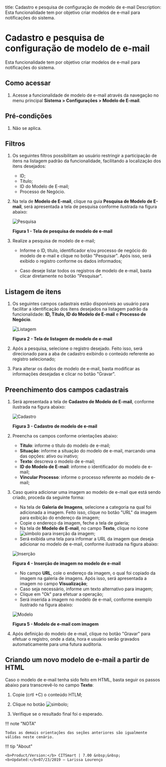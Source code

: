 title: Cadastro e pesquisa de configuração de modelo de e-mail
Description: Esta funcionalidade tem por objetivo criar modelos de e-mail para notificações do sistema.
# Cadastro e pesquisa de configuração de modelo de e-mail

Esta funcionalidade tem por objetivo criar modelos de e-mail para notificações do sistema.

Como acessar
--------------

1. Acesse a funcionalidade de modelo de e-mail através da navegação no menu principal **Sistema > Configurações > Modelo de E-mail**.

Pré-condições
---------------

1. Não se aplica.

Filtros
---------

1. Os seguintes filtros possibilitam ao usuário restringir a participação de itens na listagem padrão da funcionalidade, facilitando
a localização dos itens desejados:

    - ID;
    - Título;
    - ID do Modelo de E-mail;
    - Processo de Negócio.
    
2. Na tela de **Modelo de E-mail**, clique na guia **Pesquisa de Modelo de E-mail**, será apresentada a tela de pesquisa conforme 
ilustrada na figura abaixo:

    ![Pesquisa](images/mod-email.img1.png)
    
    **Figura 1 - Tela de pesquisa de modelo de e-mail**
    
3. Realize a pesquisa de modelo de e-mail;

    - Informe o ID, título, identificador e/ou processo de negócio do modelo de e-mail e clique no botão "Pesquisar". Após isso, 
    será exibido o registro conforme os dados informados;
    
    - Caso deseje listar todos os registros de modelo de e-mail, basta clicar diretamente no botão "Pesquisar".
    
Listagem de itens
------------------

1. Os seguintes campos cadastrais estão disponíveis ao usuário para facilitar a identificação dos itens desejados na listagem 
padrão da funcionalidade: **ID, Título, ID do Modelo de E-mail** e **Processo de Negócio**.

    ![Listagem](images/mod-email.img2.png)
    
    **Figura 2 - Tela de listagem de modelo de e-mail**
    
2. Após a pesquisa, selecione o registro desejado. Feito isso, será direcionado para a aba de cadastro exibindo o conteúdo 
referente ao registro selecionado;

3. Para alterar os dados de modelo de e-mail, basta modificar as informações desejadas e clicar no botão "Gravar".

Preenchimento dos campos cadastrais
-------------------------------------

1. Será apresentada a tela de **Cadastro de Modelo de E-mail**, conforme ilustrada na figura abaixo:

    ![Cadastro](images/mod-email.img3.png)
    
    **Figura 3 - Cadastro de modelo de e-mail**
    
2. Preencha os campos conforme orientações abaixo:

    - **Título**: informe o título do modelo de e-mail;
    - **Situação**: informe a situação do modelo de e-mail, marcando uma das opções: ativo ou inativo;
    - **Texto**: descreva o modelo de e-mail;
    - **ID do Modelo de E-mail**: informe o identificador do modelo de e-mail;
    - **Vincular Processo**: informe o processo referente ao modelo de e-mail;
    
3. Caso queira adicionar uma imagem ao modelo de e-mail que está sendo criado, proceda da seguinte forma:

    - Na tela de **Galeria de Imagens**, selecione a categoria na qual foi adicionada a imagem. Feito isso, clique no botão "URL"
    da imagem para exibição do endereço da imagem;
    - Copie o endereço da imagem, feche a tela de galeria;
    - Na tela de **Modelo de E-mail**, no campo **Texto**, clique no ícone ![simbolo](images/simb-img.jpg) para inserção da 
    imagem;
    - Será exibida uma tela para informar a URL da imagem que deseja adicionar no modelo de e-mail, conforme ilustrada na figura 
    abaixo:
    
    ![Inserção](images/mod-email.img4.png)
    
    **Figura 4 - Inserção de imagem no modelo de e-mail**
    
    - No campo **URL**, cole o endereço da imagem, o qual foi copiado da imagem na galeria de imagens. Após isso, será 
    apresentada a imagem no campo **Visualização**;
    - Caso seja necessário, informe um texto alternativo para imagem;
    - Clique em "Ok" para efetuar a operação;
    - Será inserida a imagem no modelo de e-mail, conforme exemplo ilustrado na figura abaixo:
    
    ![Modelo](images/mod-email.img5.png)
    
    **Figura 5 - Modelo de e-mail com imagem**
    
4. Após definição do modelo de e-mail, clique no botão "Gravar" para efetuar o registro, onde a data, hora e usuário serão 
gravados automaticamente para uma futura auditoria.

Criando um novo modelo de e-mail a partir de HTML
---------------------------------------------------

Caso o modelo de e-mail tenha sido feito em HTML, basta seguir os passos abaixo para transcrevê-lo no campo **Texto**:

1. Copie (crtl +C) o conteúdo HTLM;

2. Clique no botão ![simbolo](images/simb-cod.jpg);

3. Verifique se o resultado final foi o esperado.

!!! note "NOTA"

    Todas as demais orientações das seções anteriores são igualmente válidas neste cenário.
    
!!! tip "About"

    <b>Product/Version:</b> CITSmart | 7.00 &nbsp;&nbsp;
    <b>Updated:</b>07/23/2019 – Larissa Lourenço
